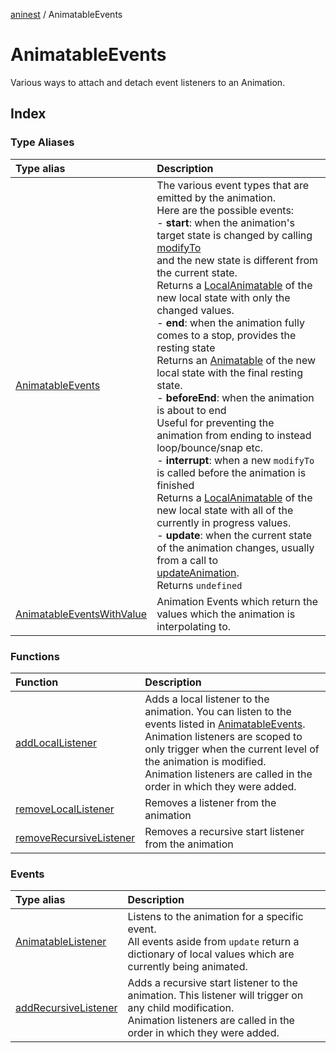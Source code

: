 [aninest](../index.md) / AnimatableEvents

# AnimatableEvents

Various ways to attach and detach event listeners to an Animation.

## Index

### Type Aliases

| Type alias | Description |
| :------ | :------ |
| [AnimatableEvents](type-aliases/AnimatableEvents.md) | The various event types that are emitted by the animation.<br />Here are the possible events:<br />- **start**: when the animation's target state is changed by calling [modifyTo](../Animatable/functions/modifyTo.md)<br />and the new state is different from the current state.<br />Returns a [LocalAnimatable](../AnimatableTypes/type-aliases/LocalAnimatable.md) of the new local state with only the changed values.<br />- **end**: when the animation fully comes to a stop, provides the resting state<br />Returns an [Animatable](../AnimatableTypes/type-aliases/Animatable.md) of the new local state with the final resting state.<br />- **beforeEnd**: when the animation is about to end<br />Useful for preventing the animation from ending to instead loop/bounce/snap etc.<br />- **interrupt**: when a new `modifyTo` is called before the animation is finished<br />Returns a [LocalAnimatable](../AnimatableTypes/type-aliases/LocalAnimatable.md) of the new local state with all of the currently in progress values.<br />- **update**: when the current state of the animation changes, usually from a call to<br />[updateAnimation](../Animatable/functions/updateAnimation.md).<br />Returns `undefined` |
| [AnimatableEventsWithValue](type-aliases/AnimatableEventsWithValue.md) | Animation Events which return the values which the animation is interpolating to. |

### Functions

| Function | Description |
| :------ | :------ |
| [addLocalListener](functions/addLocalListener.md) | Adds a local listener to the animation. You can listen to the  events listed in [AnimatableEvents](type-aliases/AnimatableEvents.md).<br />Animation listeners are scoped to only trigger when the current level of the animation is modified.<br />Animation listeners are called in the order in which they were added. |
| [removeLocalListener](functions/removeLocalListener.md) | Removes a listener from the animation |
| [removeRecursiveListener](functions/removeRecursiveListener.md) | Removes a recursive start listener from the animation |

### Events

| Type alias | Description |
| :------ | :------ |
| [AnimatableListener](type-aliases/AnimatableListener.md) | Listens to the animation for a specific event.<br />All events aside from `update` return a dictionary of local values which are currently being animated. |
| [addRecursiveListener](functions/addRecursiveListener.md) | Adds a recursive start listener to the animation. This listener will trigger on any child modification.<br />Animation listeners are called in the order in which they were added. |
